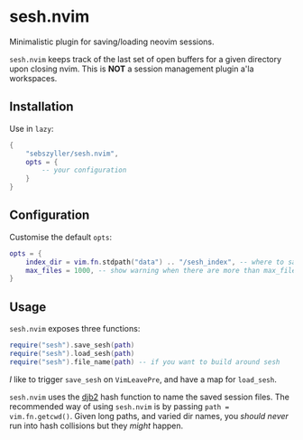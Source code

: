 # sesh.nvim

Minimalistic plugin for saving/loading neovim sessions.

`sesh.nvim` keeps track of the last set of open buffers for a given directory upon closing nvim.
This is **NOT** a session management plugin a'la workspaces.

## Installation

Use in `lazy`:

```lua
{
    "sebszyller/sesh.nvim",
    opts = {
        -- your configuration
    }
}
```

## Configuration

Customise the default `opts`:

```lua
opts = {
    index_dir = vim.fn.stdpath("data") .. "/sesh_index", -- where to save the session files
    max_files = 1000, -- show warning when there are more than max_files session files
}
```

## Usage

`sesh.nvim` exposes three functions:

```lua
require("sesh").save_sesh(path)
require("sesh").load_sesh(path)
require("sesh").file_name(path) -- if you want to build around sesh
```

*I* like to trigger `save_sesh` on `VimLeavePre`, and have a map for `load_sesh`.

`sesh.nvim` uses the [djb2](https://theartincode.stanis.me/008-djb2/) hash function to name the saved session files.
The recommended way of using `sesh.nvim` is by passing `path = vim.fn.getcwd()`.
Given long paths, and varied dir names, you *should never* run into hash collisions but they *might* happen.

